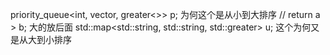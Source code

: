 priority_queue<int, vector<int>, greater<>> p;  为何这个是从小到大排序    // return a > b; 大的放后面
std::map<std::string, std::string, std::greater> u; 这个为何又是从大到小排序